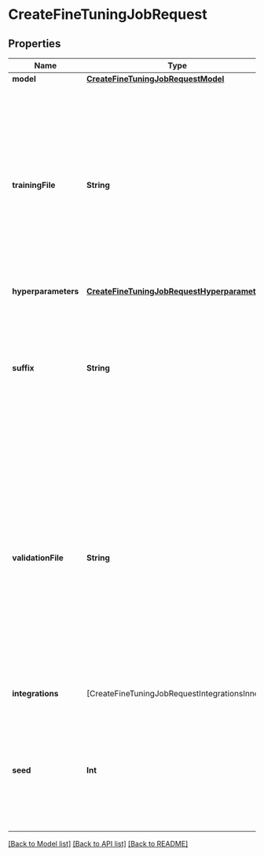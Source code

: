 # CreateFineTuningJobRequest

## Properties
Name | Type | Description | Notes
------------ | ------------- | ------------- | -------------
**model** | [**CreateFineTuningJobRequestModel**](CreateFineTuningJobRequestModel.md) |  | 
**trainingFile** | **String** | The ID of an uploaded file that contains training data.  See [upload file](/docs/api-reference/files/create) for how to upload a file.  Your dataset must be formatted as a JSONL file. Additionally, you must upload your file with the purpose &#x60;fine-tune&#x60;.  The contents of the file should differ depending on if the model uses the [chat](/docs/api-reference/fine-tuning/chat-input) or [completions](/docs/api-reference/fine-tuning/completions-input) format.  See the [fine-tuning guide](/docs/guides/fine-tuning) for more details.  | 
**hyperparameters** | [**CreateFineTuningJobRequestHyperparameters**](CreateFineTuningJobRequestHyperparameters.md) |  | [optional] 
**suffix** | **String** | A string of up to 64 characters that will be added to your fine-tuned model name.  For example, a &#x60;suffix&#x60; of \&quot;custom-model-name\&quot; would produce a model name like &#x60;ft:gpt-4o-mini:openai:custom-model-name:7p4lURel&#x60;.  | [optional] 
**validationFile** | **String** | The ID of an uploaded file that contains validation data.  If you provide this file, the data is used to generate validation metrics periodically during fine-tuning. These metrics can be viewed in the fine-tuning results file. The same data should not be present in both train and validation files.  Your dataset must be formatted as a JSONL file. You must upload your file with the purpose &#x60;fine-tune&#x60;.  See the [fine-tuning guide](/docs/guides/fine-tuning) for more details.  | [optional] 
**integrations** | [CreateFineTuningJobRequestIntegrationsInner] | A list of integrations to enable for your fine-tuning job. | [optional] 
**seed** | **Int** | The seed controls the reproducibility of the job. Passing in the same seed and job parameters should produce the same results, but may differ in rare cases. If a seed is not specified, one will be generated for you.  | [optional] 

[[Back to Model list]](../README.md#documentation-for-models) [[Back to API list]](../README.md#documentation-for-api-endpoints) [[Back to README]](../README.md)


